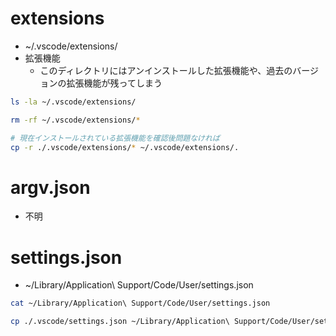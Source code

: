 # extensions
- ~/.vscode/extensions/
- 拡張機能
  - このディレクトリにはアンインストールした拡張機能や、過去のバージョンの拡張機能が残ってしまう
```sh
ls -la ~/.vscode/extensions/

rm -rf ~/.vscode/extensions/*

# 現在インストールされている拡張機能を確認後問題なければ
cp -r ./.vscode/extensions/* ~/.vscode/extensions/.
```

# argv.json
- 不明

# settings.json
- ~/Library/Application\ Support/Code/User/settings.json
```sh
cat ~/Library/Application\ Support/Code/User/settings.json

cp ./.vscode/settings.json ~/Library/Application\ Support/Code/User/settings.json
```